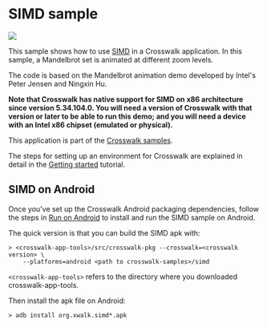 # SIMD sample

<img class='sample-thumb' src='/assets/sampapp-icon-simd.png'>

This sample shows how to use [SIMD](https://github.com/johnmccutchan/ecmascript_simd)
in a Crosswalk application. In this sample, a Mandelbrot set
is animated at different zoom levels.

The code is based on the Mandelbrot animation demo developed by Intel's
Peter Jensen and Ningxin Hu.

**Note that Crosswalk has native support for SIMD on x86 architecture
since version 5.34.104.0. You will need a version of Crosswalk with
that version or later to be able to run this demo; and you will need
a device with an Intel x86 chipset (emulated or physical).**

This application is part of the
[Crosswalk samples](https://github.com/crosswalk-project/crosswalk-samples).

The steps for setting up an environment for Crosswalk are explained
in detail in the [Getting started](/documentation/getting_started.html)
tutorial.

## SIMD on Android

Once you've set up the Crosswalk Android packaging dependencies,
follow the steps in [Run on Android](/documentation/android/run_on_android.html)
to install and run the SIMD sample on Android.

The quick version is that you can build the SIMD apk with:

```cmdline
> <crosswalk-app-tools>/src/crosswalk-pkg --crosswalk=<crosswalk version> \
    --platforms=android <path to crosswalk-samples>/simd
```

`<crosswalk-app-tools>` refers to the directory where you downloaded crosswalk-app-tools.

Then install the apk file on Android:

```cmdline
> adb install org.xwalk.simd*.apk
```
